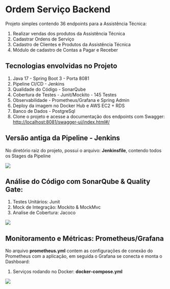 <H1>Ordem Serviço Backend</h1>
<p>Projeto simples contendo 36 endpoints para a Assistência Técnica:</p>
<ol>
  <li>Realizar vendas dos produtos da Assistência Técnica</li>
  <li>Cadastrar Ordens de Serviço</li>
  <li>Cadastro de Clientes e Produtos da Assistência Técnica</li>
  <li>Módulo de cadastro de Contas a Pagar e Receber</li>
</ol>
<H2>Tecnologias envolvidas no Projeto</h2>
<ol>
  <li>Java 17 - Spring Boot 3 - Porta 8081</li>
  <li>Pipeline CI/CD - Jenkins</li>
  <li>Qualidade do Código - SonarQube</li>
  <li>Cobertura de Testes - Junit/Mockito - 145 Testes</li>
  <li>Observabilidade - Prometheus/Grafana e Spring Admin</li>
  <li>Deploy da imagem no Docker Hub e AWS EC2 + RDS</li>
  <li>Banco de Dados - PostgreSql</li>
  <li>Clone o projeto e acesse a documentação dos endpoints com Swagger: <a href="http://localhost:8081/swagger-ui/index.html#/">http://localhost:8081/swagger-ui/index.html#/</a></li>
</ol>
<H2>Versão antiga da Pipeline - Jenkins</h2>
<p>No diretório raiz do projeto, possui o arquivo: <b>Jenkinsfile</b>, contendo todos os Stages da Pipeline</p>
<img src="https://github.com/GuilhermeJWT/ordem-servico-backend/assets/63434009/7c7ccfef-7449-445c-9e7c-f0e02852571f)](https://github.com/GuilhermeJWT/ordem-servico-backend/assets/63434009/7c7ccfef-7449-445c-9e7c-f0e02852571f">
<H2>Análise do Código com SonarQube & Quality Gate:</H2>
<ol>
  <li>Testes Unitários: Junit</li>
  <li>Mock de Integração: Mockito & MockMvc</li>
  <li>Analise de Cobertura: Jacoco</li>
</ol>
<img src="https://github.com/user-attachments/assets/dec17218-6884-45b0-b394-3f037033df19">
<H2>Monitoramento e Métricas: Prometheus/Grafana</H2>
<p>No arquivo <b>prometheus.yml</b> contem as configurações de conexão do Prometheus com a aplicação, em seguida o Grafana se conecta e monta o Dashboard: </p>
<ol>
  <li>Serviços rodando no Docker: <b>docker-compose.yml</b></li>
</ol>
<img src="https://github.com/GuilhermeJWT/ordem-servico-backend/assets/63434009/ca9fbdd9-5d3d-4c32-9a00-2a8fa6d9db6f">
